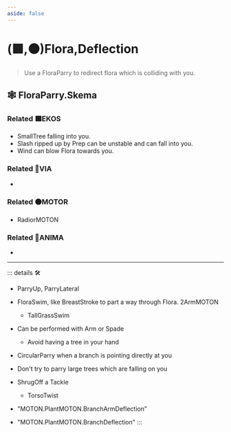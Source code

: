 ```yaml
---
aside: false
---
```

# (🟩,🟠)<ekos>Flora</ekos>,<motor>Deflection</motor>

> Use a FloraParry to redirect flora which is colliding with you.  

## 🕸 FloraParry.Skema

### Related 🟩<ekos>EKOS</ekos>

- SmallTree falling into you.
- Slash ripped up by Prep can be unstable and can fall into you.
- Wind can blow Flora towards you.

### Related 🔻<via>VIA</via>

-

### Related 🟠<motor>MOTOR</motor>

- RadiorMOTON

### Related 💜<anima>ANIMA</anima>

-

---

<!-- =================================================== -->
<!-- =================================================== -->
<!-- =================================================== -->
<!-- =================================================== -->
<!-- =================================================== -->
::: details 🛠

- ParryUp, ParryLateral
- FloraSwim, like BreastStroke to part a way through Flora. 2ArmMOTON
    - TallGrassSwim
- Can be performed with Arm or Spade
    - Avoid having a tree in your hand
- CircularParry when a branch is pointing directly at you  
- Don't try to parry large trees which are falling on you
- ShrugOff a Tackle
    - TorsoTwist

- "MOTON.PlantMOTON.BranchArmDeflection"
- "MOTON.PlantMOTON.BranchDeflection"
:::
